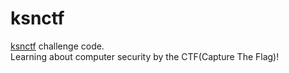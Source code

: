 # ksnctf

[ksnctf](https://ksnctf.sweetduet.info/ "ksnctf") challenge code.  
Learning about computer security by the CTF(Capture The Flag)!
